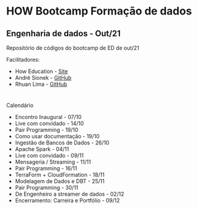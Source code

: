# HOW Bootcamp Formação de dados

## Engenharia de dados - Out/21

Repositório de códigos do bootcamp de ED de out/21

Facilitadores:

* How Education - [Site](https://howedu.com.br/)
* André Sionek - [GitHub](https://github.com/andresionek91)
* Rhuan Lima - [GitHub](https://github.com/rhuanlima)

#

Calendário

- Encontro Inaugural - 07/10
- Live com convidado - 14/10
- Pair Programming - 19/10
- Como usar documentação - 19/10
- Ingestão de Bancos de Dados - 26/10
- Apache Spark - 04/11
- Live com convidado - 09/11
- Mensageria / Streaming - 11/11
- Pair Programming - 16/11
- TerraForm + CloudFormation - 18/11
- Modelagem de Dados e DBT - 25/11
- Pair Programming - 30/11
- De Engenheiro a streamer de dados - 02/12
- Encerramento: Carreira e Portfólio - 09/12

